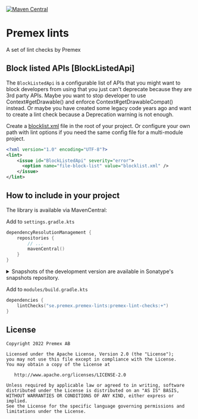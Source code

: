 [![Maven Central](https://img.shields.io/maven-central/v/se.premex.premex-lints/premex-lint-checks)](https://search.maven.org/search?q=g:se.premex.premex-lints%20AND%20a:premex-lint-checks)

# Premex lints

A set of lint checks by Premex


## Block listed APIs [BlockListedApi]

The `BlockListedApi` is a configurable list of APIs that you might want to block developers from
using that you just can't deprecate because they are 3rd party APIs. Maybe you want to stop developer
to use Context#getDrawable() and enforce Context#getDrawableCompat() instead. Or maybe you have 
created some legacy code years ago and want to create a lint check because a 
Deprecation warning is not enough.

Create a [blocklist.xml](samples/blocklist.xml) file in the root of your project. Or configure your own path with lint options if you need the same config file for a multi-module project.
```xml
<?xml version="1.0" encoding="UTF-8"?>
<lint>
    <issue id="BlockListedApi" severity="error">
      <option name="file-block-list" value="blocklist.xml" />
    </issue>
</lint>
```

## How to include in your project

The library is available via MavenCentral:

Add to `settings.gradle.kts`

```kotlin
dependencyResolutionManagement {
    repositories {
        // ...
        mavenCentral()
    }
}
```

<details>
<summary>Snapshots of the development version are available in Sonatype's snapshots repository.</summary>
<p>

Add to `settings.gradle.kts`

```kotlin
dependencyResolutionManagement {
    repositories {
        // ...
        maven {
            url = uri("https://s01.oss.sonatype.org/content/repositories/snapshots/")
        }
    }
}
```

Add to `modules/build.gradle.kts`

```kotlin
dependencies {
    lintChecks("se.premex.premex-lints:premex-lint-checks:1.0.0-SNAPSHOT")
}
```

</p>
</details>

Add to `modules/build.gradle.kts`

```kotlin
dependencies {
    lintChecks("se.premex.premex-lints:premex-lint-checks:+")
}
```

License
--------

    Copyright 2022 Premex AB

    Licensed under the Apache License, Version 2.0 (the "License");
    you may not use this file except in compliance with the License.
    You may obtain a copy of the License at

       http://www.apache.org/licenses/LICENSE-2.0

    Unless required by applicable law or agreed to in writing, software
    distributed under the License is distributed on an "AS IS" BASIS,
    WITHOUT WARRANTIES OR CONDITIONS OF ANY KIND, either express or implied.
    See the License for the specific language governing permissions and
    limitations under the License.